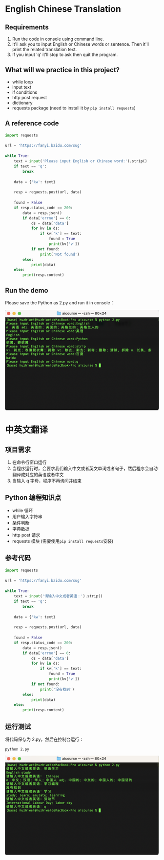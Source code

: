 # English Chinese Translation

## Requirements

1. Run the code in console using command line.
2. It'll ask you to input English or Chinese words or sentence. Then it'll print the related translation text.
3. If you input 'q' it'll stop to ask then quit the program.

## What will we practice in this project?

- while loop
- input text
- if conditions
- http post request
- dictionary
- requests package (need to install it by `pip install requests`)

## A reference code

```python
import requests

url = 'https://fanyi.baidu.com/sug'

while True:
    text = input('Please input English or Chinese word:').strip()
    if text == 'q':
        break

    data = {'kw': text}

    resp = requests.post(url, data)

    found = False
    if resp.status_code == 200:
        data = resp.json()
        if data['errno'] == 0:
            ds = data['data']
            for kv in ds:
                if kv['k'] == text:
                    found = True
                    print(kv['v'])
            if not found:
                print('Not found')
        else:
            print(data)
    else:
        print(resp.content)

```

## Run the demo

Please save the Python as 2.py and run it in console：

![image-20210505170938660](images/challenge2_en.png)

# 中英文翻译

## 项目需求

1. 在命令行窗口运行
2. 当程序运行时，会要求我们输入中文或者英文单词或者句子，然后程序会自动翻译成对应的英语或者中文
3. 当输入 q 字母，程序不再询问并结束

## Python 编程知识点

- while 循环
- 用户输入字符串
- 条件判断
- 字典数据
- http post 请求
- requests 模块 (需要使用`pip install requests`安装)

## 参考代码

```python
import requests

url = 'https://fanyi.baidu.com/sug'

while True:
    text = input('请输入中文或者英语：').strip()
    if text == 'q':
        break

    data = {'kw': text}

    resp = requests.post(url, data)

    found = False
    if resp.status_code == 200:
        data = resp.json()
        if data['errno'] == 0:
            ds = data['data']
            for kv in ds:
                if kv['k'] == text:
                    found = True
                    print(kv['v'])
            if not found:
                print('没有找到')
        else:
            print(data)
    else:
        print(resp.content)

```

## 运行测试

将代码保存为 2.py，然后在控制台运行：

```
python 2.py
```

![image-20210505171540819](images/challenge2_cn.png)
